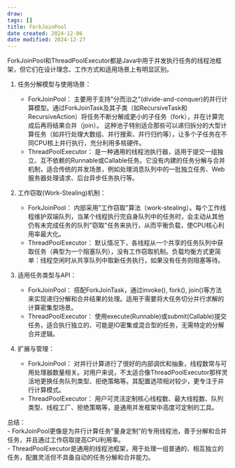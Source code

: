 ```yaml
---
draw:
tags: []
title: ForkJoinPool
date created: 2024-12-06
date modified: 2024-12-27
---
```


ForkJoinPool和ThreadPoolExecutor都是Java中用于并发执行任务的线程池框架，但它们在设计理念、工作方式和适用场景上有明显区别。

1. 任务分解模型与使用场景：
	-	ForkJoinPool：
主要用于支持"分而治之"(divide-and-conquer)的并行计算模型。通过ForkJoinTask及其子类（如RecursiveTask和RecursiveAction）将任务不断分解成更小的子任务（fork），并在计算完成后再将结果合并（join）。
这种池子特别适合那些可以递归拆分的大型计算任务（如并行处理大数组、并行搜索、并行归约等），让多个子任务在不同CPU核上并行执行，充分利用多核硬件。
	-	ThreadPoolExecutor：
是一种通用的线程池执行器，适用于提交一组独立、互不依赖的Runnable或Callable任务。它没有内建的任务分解与合并机制，适合传统的并发场景，例如处理消息队列中的一批独立任务、Web服务器处理请求、后台异步任务执行等。

2. 工作窃取(Work-Stealing)机制：
	-	ForkJoinPool：
内部采用"工作窃取"算法（work-stealing）。每个工作线程维护双端队列，当某个线程执行完自身队列中的任务时，会主动从其他仍有未完成任务的队列"窃取"任务来执行，从而平衡负载，使CPU核心利用率最大化。
	-	ThreadPoolExecutor：
默认情况下，各线程从一个共享的任务队列中获取任务（典型为一个阻塞队列），没有工作窃取机制。负载均衡方式更简单：线程空闲时从共享队列中取新任务执行，如果没有任务则阻塞等待。

3. 适用任务类型与API：
	-	ForkJoinPool：
搭配ForkJoinTask，通过invoke(), fork(), join()等方法来实现递归分解和合并结果的处理。适用于需要将大任务切分并行求解的计算密集型场景。
	-	ThreadPoolExecutor：
使用execute(Runnable)或submit(Callable)提交任务，适合执行独立的、可能是IO密集或混合型的任务，无需特定的分解合并逻辑。

4. 扩展与管理：
	-	ForkJoinPool：
对并行计算进行了很好的内部调优和抽象，线程数常与可用处理器数量相关。对用户来说，不太适合像ThreadPoolExecutor那样灵活地更换任务队列类型、拒绝策略等。其配置选项相对较少，更专注于并行计算模式。
	-	ThreadPoolExecutor：
用户可灵活定制核心线程数、最大线程数、队列类型、线程工厂、拒绝策略等，是通用并发框架中高度可定制的工具。

总结：  
	-	ForkJoinPool更像是为并行计算任务"量身定制"的专用线程池，善于分解和合并任务，并且通过工作窃取提高CPU利用率。  
	-	ThreadPoolExecutor是通用的线程池框架，用于处理一组普通的、相互独立的任务，配置灵活但不具备自动的任务分解和合并能力。
